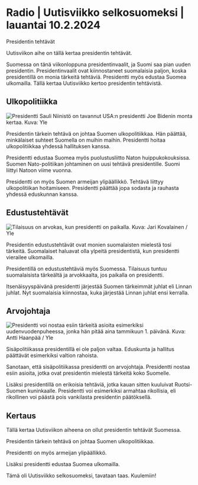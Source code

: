 # Radio \| Uutisviikko selkosuomeksi \| lauantai 10.2.2024

Presidentin tehtävät

Uutisviikon aihe on tällä kertaa presidentin tehtävät.

Suomessa on tänä viikonloppuna presidentinvaalit, ja Suomi saa pian uuden presidentin. Presidentinvaalit ovat kiinnostaneet suomalaisia paljon, koska presidentillä on monia tärkeitä tehtäviä. Presidentti myös edustaa Suomea ulkomailla. Tällä kertaa Uutisviikko kertoo presidentin tehtävistä.

## Ulkopolitiikka

![Presidentti Sauli Niinistö on tavannut USA:n presidentti Joe Bidenin monta kertaa. Kuva: Yle](https://images.cdn.yle.fi/image/upload/c_crop,h_1080,w_1919,x_0,y_0/ar_1.7777777777777777,c_fill,g_faces,h_675,w_1200/dpr_1.0/q_auto:eco/f_auto/fl_lossy/v1688634029/39-113877464a677d215b54)

Presidentin tärkein tehtävä on johtaa Suomen ulkopolitiikkaa. Hän päättää, minkälaiset suhteet Suomella on muihin maihin. Presidentti hoitaa ulkopolitiikkaa yhdessä hallituksen kanssa.

Presidentti edustaa Suomea myös puolustusliitto Naton huippukokouksissa. Suomen Nato-politiikan johtaminen on uusi tehtävä presidentille. Suomi liittyi Natoon viime vuonna.

Presidentti on myös Suomen armeijan ylipäällikkö. Tehtävä liittyy ulkopolitiikan hoitamiseen. Presidentti päättää jopa sodasta ja rauhasta yhdessä eduskunnan kanssa.

## Edustustehtävät

![Tilaisuus on arvokas, kun presidentti on paikalla. Kuva: Jari Kovalainen / Yle](https://images.cdn.yle.fi/image/upload/c_crop,h_3076,w_5472,x_0,y_393/ar_1.7777777777777777,c_fill,g_faces,h_675,w_1200/dpr_1.0/q_auto:eco/f_auto/fl_lossy/v1481288683/17-70619584aab92d30e7)

Presidentin edustustehtävät ovat monien suomalaisten mielestä tosi tärkeitä. Suomalaiset haluavat olla ylpeitä presidentistä, kun presidentti vierailee ulkomailla.

Presidentillä on edustustehtäviä myös Suomessa. Tilaisuus tuntuu suomalaisista tärkeältä ja arvokkaalta, jos paikalla on presidentti.

Itsenäisyyspäivänä presidentti järjestää Suomen tärkeimmät juhlat eli Linnan juhlat. Nyt suomalaisia kiinnostaa, kuka järjestää Linnan juhlat ensi kerralla.

## Arvojohtaja

![Presidentti voi nostaa esiin tärkeitä asioita esimerkiksi uudenvuodenpuheessa, jonka hän pitää aina tammikuun 1. päivänä. Kuva: Antti Haanpää / Yle](https://images.cdn.yle.fi/image/upload/c_crop,h_2392,w_4252,x_0,y_219/ar_1.7777777777777777,c_fill,g_faces,h_675,w_1200/dpr_1.0/q_auto:eco/f_auto/fl_lossy/v1514554664/39-4534645a4644d9e0834)

Sisäpolitiikassa presidentillä ei ole paljon valtaa. Eduskunta ja hallitus päättävät esimerkiksi valtion rahoista.

Sanotaan, että sisäpolitiikassa presidentti on arvojohtaja. Presidentti nostaa esiin asioita, jotka ovat presidentin mielestä tärkeitä koko Suomelle.

Lisäksi presidentillä on erikoisia tehtäviä, jotka kauan sitten kuuluivat Ruotsi-Suomen kuninkaalle. Presidentti voi esimerkiksi armahtaa rikollisia, eli rikollinen voi päästä pois vankilasta presidentin päätöksellä.

## Kertaus

Tällä kertaa Uutisviikon aiheena on ollut presidentin tehtävät Suomessa.

Presidentin tärkein tehtävä on johtaa Suomen ulkopolitiikkaa.

Presidentti on myös armeijan ylipäällikkö.

Lisäksi presidentti edustaa Suomea ulkomailla.

Tämä oli Uutisviikko selkosuomeksi, tavataan taas. Kuulemiin!

